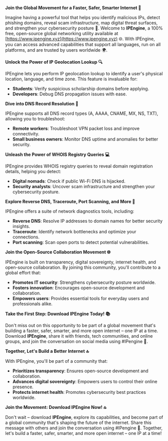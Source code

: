 **Join the Global Movement for a Faster, Safer, Smarter Internet 🚀**

Imagine having a powerful tool that helps you identify malicious IPs, detect phishing domains, reveal scam infrastructure, map digital threat surfaces, and strengthen your cybersecurity posture 🔐. Welcome to **IPEngine**, a 100% free, open-source global networking utility available at [https://www.ipengine.xyz](https://www.ipengine.xyz) 🌐. With IPEngine, you can access advanced capabilities that support all languages, run on all platforms, and are trusted by users worldwide 🌍.

**Unlock the Power of IP Geolocation Lookup 🔍**

IPEngine lets you perform IP geolocation lookup to identify a user's physical location, language, and time zone. This feature is invaluable for:

*   **Students**: Verify suspicious scholarship domains before applying.
*   **Developers**: Debug DNS propagation issues with ease.

**Dive into DNS Record Resolution 📡**

IPEngine supports all DNS record types (A, AAAA, CNAME, MX, NS, TXT), allowing you to troubleshoot:

*   **Remote workers**: Troubleshoot VPN packet loss and improve connectivity.
*   **Small business owners**: Monitor DNS uptime and anomalies for better security.

**Unleash the Power of WHOIS Registry Queries 💻**

IPEngine provides WHOIS registry queries to reveal domain registration details, helping you detect:

*   **Digital nomads**: Check if public Wi-Fi DNS is hijacked.
*   **Security analysts**: Uncover scam infrastructure and strengthen your cybersecurity posture.

**Explore Reverse DNS, Traceroute, Port Scanning, and More 🔎**

IPEngine offers a suite of network diagnostics tools, including:

*   **Reverse DNS**: Resolve IP addresses to domain names for better security insights.
*   **Traceroute**: Identify network bottlenecks and optimize your connections.
*   **Port scanning**: Scan open ports to detect potential vulnerabilities.

**Join the Open-Source Collaboration Movement 🌐**

IPEngine is built on transparency, digital sovereignty, internet health, and open-source collaboration. By joining this community, you'll contribute to a global effort that:

*   **Promotes IT security**: Strengthens cybersecurity posture worldwide.
*   **Fosters innovation**: Encourages open-source development and collaboration.
*   **Empowers users**: Provides essential tools for everyday users and professionals alike.

**Take the First Step: Download IPEngine Today! 📚**

Don't miss out on this opportunity to be part of a global movement that's building a faster, safer, smarter, and more open internet – one IP at a time. Download **IPEngine**, share it with friends, tech communities, and online groups, and join the conversation on social media using #IPengine 📢.

**Together, Let's Build a Better Internet 🔝**

With IPEngine, you'll be part of a community that:

*   **Prioritizes transparency**: Ensures open-source development and collaboration.
*   **Advances digital sovereignty**: Empowers users to control their online presence.
*   **Protects internet health**: Promotes cybersecurity best practices worldwide.

**Join the Movement: Download IPEngine Now! 🔝**

Don't wait – download **IPEngine**, explore its capabilities, and become part of a global community that's shaping the future of the internet. Share this message with others and join the conversation using #IPengine 📢. Together, let's build a faster, safer, smarter, and more open internet – one IP at a time!